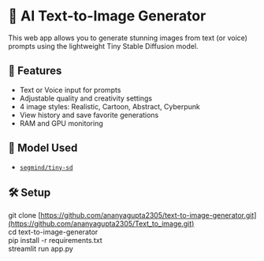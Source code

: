 # 🎨 AI Text-to-Image Generator

This web app allows you to generate stunning images from text (or voice) prompts using the lightweight Tiny Stable Diffusion model.

## 🚀 Features
- Text or Voice input for prompts
- Adjustable quality and creativity settings
- 4 image styles: Realistic, Cartoon, Abstract, Cyberpunk
- View history and save favorite generations
- RAM and GPU monitoring

## 🧠 Model Used
- [`segmind/tiny-sd`](https://huggingface.co/segmind/tiny-sd)

## 🛠️ Setup

git clone [https://github.com/ananyagupta2305/text-to-image-generator.git](https://github.com/ananyagupta2305/Text_to_image.git)<br>
cd text-to-image-generator<br>
pip install -r requirements.txt<br>
streamlit run app.py<br>

